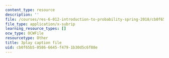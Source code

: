 ```yaml
---
content_type: resource
description: ''
file: /courses/res-6-012-introduction-to-probability-spring-2018/cb0f65b505866645f4791b30d5c6f88e_ozbtgvLKAqE.srt
file_type: application/x-subrip
learning_resource_types: []
ocw_type: OCWFile
resourcetype: Other
title: 3play caption file
uid: cb0f65b5-0586-6645-f479-1b30d5c6f88e
---
```

